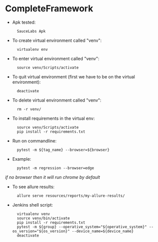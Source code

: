 # CompleteFramework

* Apk tested: 

        SauceLabs Apk

* To create virtual environment called "venv":

        virtualenv env

* To enter virtual environment called "venv":

        source venv/Scripts/activate

* To quit virtual environment (first we have to be on the virtual environment):

        deactivate

* To delete virtual environment called "venv":

        rm -r venv/

* To install requirements in the virtual env:

        source venv/Scripts/activate
        pip install -r requirements.txt

* Run on commandline:

        pytest -m ${tag_name} --browser=${browser}

* Example:

        pytest -m regression --browser=edge

*if no browser then it will run chrome by default*

* To see allure results:

        allure serve resources/reports/my-allure-results/

* Jenkins shell script:

        virtualenv venv
        source venv/bin/activate
        pip install -r requirements.txt
        pytest -m ${group} --operative_system="${operative_system}" --os_version="${os_version}" --device_name=${device_name}
        deactivate
